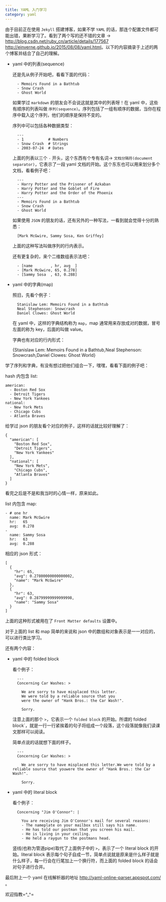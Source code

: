 ```yaml
---
title: YAML 入门学习
category: yaml
---
```


由于目前正在使用 `Jekyll` 搭建博客，如果不学 `YAML` 的话，那连个配置文件都可能出错，果断学习了。看到了两个写的还不错的文章 -> <http://blog.csdn.net/ruby_cn/article/details/177567> <http://einverne.github.io/2015/08/08/yaml.html>。以下的内容摘录于上述的两个博客并结合了自己的理解。

- yaml 中的列表(sequence)

    还是先从例子开始吧，看看下面的代码：
    
        - Memoirs Found in a Bathtub
        - Snow Crash
        - Ghost World
        
    如果学过 `markdown` 的朋友会不会说这就是其中的列表呀！在 yaml 中，这些有顺序的列表叫做 `序列(sequence)`。序列包括了一组有顺序的数据，当你在程序中载入这个序列，他们的顺序是保持不变的。
    
    序列中可以包括各种数据类型：
    
        ---
        - 1           # Numbers
        - Snow Crash  # Strings
        - 2003-07-24  # Dates

    上面的列表以三个 `-` 开头，这个东西有个专有名词-> `文档分隔符(document separator)`，它表示了一段 yaml 文档的开始。这个东东也可以用来划分多个文档，看看例子吧：
    
        ---
        - Harry Potter and the Prisoner of Azkaban
        - Harry Potter and the Goblet of Fire
        - Harry Potter and the Order of the Phoenix
        ---
        - Memoirs Found in a Bathtub
        - Snow Crash
        - Ghost World
    
    如果使用 `JSON` 的朋友的话，还有另外的一种写法，一看到就会觉得十分的熟悉：
    
        [Mark McGwire, Sammy Sosa, Ken Griffey]
        
    上面的这种写法叫做序列的行内表示。
    
    还有更复杂的，来个二维数组表示法吧：
    
        - [name        , hr, avg  ]
        - [Mark McGwire, 65, 0.278]
        - [Sammy Sosa  , 63, 0.288]

- yaml 中的字典(map)

    照旧，先看个例子：
    
        Stanislaw Lem: Memoirs Found in a Bathtub
        Neal Stephenson: Snowcrash
        Daniel Clowes: Ghost World
    
    在 yaml 中，这样的字典结构称为 `map`，map 通常用来存放成对的数据，冒号左面的称为 key，后面的叫做 value。
    
    字典也有对应的行内形式：
    
    {Stanislaw Lem: Memoirs Found in a Bathtub,Neal Stephenson: Snowcrash,Daniel Clowes: Ghost World}
    
学了序列和字典，有没有想过把他们组合一下，嘿嘿，看看下面的例子吧：

hash 内包含 list:

    american:
      - Boston Red Sox
      - Detroit Tigers
      - New York Yankees
    national:
      - New York Mets
      - Chicago Cubs
      - Atlanta Braves

给学过 json 的朋友看个对应的例子，这样的话就比较好理解了：

    {
      "american": [
        "Boston Red Sox", 
        "Detroit Tigers", 
        "New York Yankees"
      ], 
      "national": [
        "New York Mets", 
        "Chicago Cubs", 
        "Atlanta Braves"
      ]
    }

看完之后是不是和我当时的心情一样，原来如此。

list 内包含 map:

    - # one hr
      name: Mark McGwire
      hr:   65
      avg:  0.278
    -
      name: Sammy Sosa
      hr:   63
      avg:  0.288

相应的 json 形式：

    [
      {
        "hr": 65, 
        "avg": 0.27800000000000002, 
        "name": "Mark McGwire"
      }, 
      {
        "hr": 63, 
        "avg": 0.28799999999999998, 
        "name": "Sammy Sosa"
      }
    ]

上面的这种形式被用在了 `Front Matter defaults` 设置中。

对于上面的 list 和 map 简单的来说和 json 中的数组和对象表示是一一对应的，可以进行类比学习。

还有两个内容：

- yaml 中的 folded block

    看个例子：
    
        ---
        Concerning Car Washes: >
        
          We are sorry to have misplaced this letter.
          We were told by a reliable source that you
          were the owner of "Hank Bros.: the Car Wash!".
        
          Sorry.
        
    注意上面的那个 `>`，它表示一个 `folded block` 的开始。所谓的 folded block`，就是一行一行紧挨着的句子将组成一个段落，这个段落就像我们读课文那样可以阅读。
    
    简单点说的话就想下面的样子。
    
        ---
        Concerning Car Washes: >
        
          We are sorry to have misplaced this letter.We were told by a reliable source that youwere the owner of "Hank Bros.: the Car Wash!".
        
          Sorry.

- yaml 中的 literal block

    看个例子：
    
        Concerning "Jim O'Connor": |
    
          You are receiving Jim O'Connor's mail for several reasons:
          - The nameplate on your mailbox still says his name.
          - He has told our postman that you screen his mail.
          - He is living in your ceiling.
          - He held a raygun to the postmans head.
    
    竖线(也称为管道pipe)取代了上面例子中的 `>`，表示了一个 literal block 的开始。literal block 表示每个句子自成一节，简单点说就是原来是什么样子就是什么样子，每一行会在行尾加上一个换行符，而上面的 folded block 的话会对句子进行合并。
    
最后附上一个 yaml 在线解析器的地址 <http://yaml-online-parser.appspot.com/> 。

欢迎指教=^_^=

